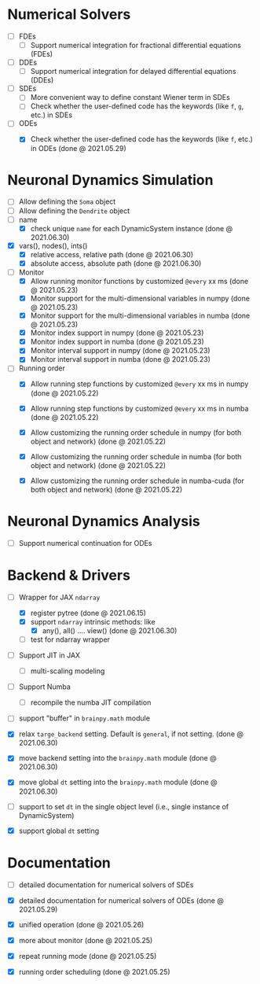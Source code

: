 

# Numerical Solvers

- [ ] FDEs
  - [ ] Support numerical integration for fractional differential equations (FDEs)
- [ ] DDEs
  - [ ] Support numerical integration for delayed differential equations (DDEs)
- [ ] SDEs
  - [ ] More convenient way to define constant Wiener term in SDEs
  - [ ] Check whether the user-defined code has the keywords (like `f`, `g`, etc.) in SDEs 
- [ ] ODEs
  - [x] Check whether the user-defined code has the keywords (like `f`, etc.) in ODEs  (done @ 2021.05.29)




# Neuronal Dynamics Simulation

- [ ] Allow defining the `Soma` object
- [ ] Allow defining the `Dendrite` object
- [ ] name
  - [x] check unique `name` for each DynamicSystem instance (done @ 2021.06.30)
- [x] vars(), nodes(), ints()
  - [x] relative access, relative path  (done @ 2021.06.30)
  - [x] absolute access, absolute path (done @ 2021.06.30)
- [ ] Monitor
  - [x] Allow running monitor functions by customized `@every` xx ms (done @ 2021.05.23)
  - [x] Monitor support for the multi-dimensional variables in numpy (done @ 2021.05.23)
  - [x] Monitor support for the multi-dimensional variables in numba (done @ 2021.05.23)
  - [x] Monitor index support in numpy (done @ 2021.05.23)
  - [x] Monitor index support in numba (done @ 2021.05.23)
  - [x] Monitor interval support in numpy (done @ 2021.05.23)
  - [x] Monitor interval support in numba (done @ 2021.05.23)
- [ ] Running order
  - [x] Allow running step functions by customized `@every` xx ms in numpy (done @ 2021.05.22)
  - [x] Allow running step functions by customized `@every` xx ms in numba (done @ 2021.05.22)
  - [x] Allow customizing the running order schedule in numpy (for both object and network) (done @ 2021.05.22)
  - [x] Allow customizing the running order schedule in numba (for both object and network) (done @ 2021.05.22)
  - [x] Allow customizing the running order schedule in numba-cuda (for both object and network) (done @ 2021.05.22)



# Neuronal Dynamics Analysis

- [ ] Support numerical continuation for ODEs



# Backend & Drivers



- [ ] Wrapper for JAX `ndarray`
  - [x] register pytree  (done @ 2021.06.15)
  - [x] support `ndarray` intrinsic methods: like 
    - [x] any(), all() .... view() (done @ 2021.06.30)
  - [ ] test for ndarray wrapper 
- [ ] Support JIT in JAX
  - [ ] multi-scaling modeling
- [ ] Support Numba
  - [ ] recompile the numba JIT compilation
- [ ] support "buffer" in `brainpy.math` module
- [x] relax `targe_backend` setting. Default is `general`, if not setting. (done @ 2021.06.30)
- [x] move backend setting into the `brainpy.math` module (done @ 2021.06.30)
- [x] move global `dt` setting into the `brainpy.math` module (done @ 2021.06.30)
- [ ] support to set `dt`  in the single object level (i.e., single instance of DynamicSystem)
- [x] support global `dt` setting




# Documentation

- [ ] detailed documentation for numerical solvers of SDEs
- [x] detailed documentation for numerical solvers of ODEs (done @ 2021.05.29)
- [x] unified operation (done @ 2021.05.26)
- [x] more about monitor (done @ 2021.05.25)
- [x] repeat running mode  (done @ 2021.05.25)
- [x] running order scheduling  (done @ 2021.05.25)


